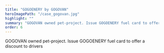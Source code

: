 ```yaml
---
title: "GOGOENERY by GOGOVAN"
heroImagePath: "/case_gogovan.jpg"
highlight: ""
summary: "GOGOVAN owned pet-project. Issue GOGOENERY fuel card to offer a discount to drivers"
order: 6
---
```


GOGOVAN owned pet-project. Issue GOGOENERY fuel card to offer a discount to drivers